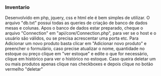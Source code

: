 <h3>Inventario</h3>

Desenvolvido em php, jquery, css e html ele é bem simples de utilizar.
O arquivo "db.txt" possui todas as queries de criação de banco de dados
mesas e colunas.
Apos o banco de dados estar preparado, cheque o arquivo "Connection" em
"api/core/Connection.php", para ver se o host e o usuário são válidos,
ou se precisa acrescentar uma porta etc.
Para Adicionar um novo produto basta clicar em "Adicionar novo produto"
e preencher o formulário, caso precise atualizar o nome, quantidade no 
estoque ou preço clique em "ver estoque" e edite o que for necessário,
clique em histórico para ver o histórico no estoque.
Caso queira deletar um ou mais produtos apenas clique nas checkboxes e
depois clique no botão vermelho "deletar"